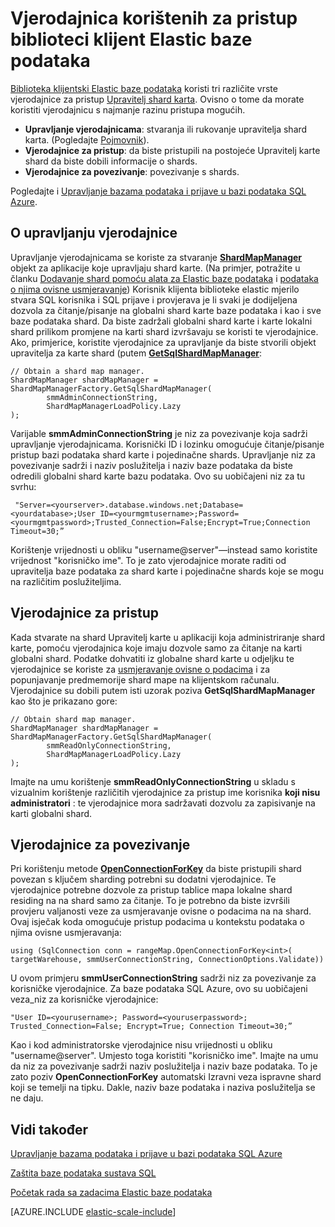 <properties 
    pageTitle="Upravljanje vjerodajnicama u biblioteci klijent elastic baze podataka | Microsoft Azure" 
    description="Kako postaviti pravilnu razinu vjerodajnice, administrator da biste samo za čitanje, za aplikacije elastic baze podataka" 
    services="sql-database" 
    documentationCenter="" 
    manager="jhubbard" 
    authors="ddove" 
    editor=""/>

<tags 
    ms.service="sql-database" 
    ms.workload="sql-database" 
    ms.tgt_pltfrm="na" 
    ms.devlang="na" 
    ms.topic="article" 
    ms.date="05/27/2016" 
    ms.author="ddove"/>

# <a name="credentials-used-to-access-the-elastic-database-client-library"></a>Vjerodajnica korištenih za pristup biblioteci klijent Elastic baze podataka

[Biblioteka klijentski Elastic baze podataka](http://www.nuget.org/packages/Microsoft.Azure.SqlDatabase.ElasticScale.Client/) koristi tri različite vrste vjerodajnice za pristup [Upravitelj shard karta](sql-database-elastic-scale-shard-map-management.md). Ovisno o tome da morate koristiti vjerodajnicu s najmanje razinu pristupa mogućih.

* **Upravljanje vjerodajnicama**: stvaranja ili rukovanje upravitelja shard karta. (Pogledajte [Pojmovnik](sql-database-elastic-scale-glossary.md)). 
* **Vjerodajnice za pristup**: da biste pristupili na postojeće Upravitelj karte shard da biste dobili informacije o shards.
* **Vjerodajnice za povezivanje**: povezivanje s shards. 

Pogledajte i [Upravljanje bazama podataka i prijave u bazi podataka SQL Azure](sql-database-manage-logins.md). 
 
## <a name="about-management-credentials"></a>O upravljanju vjerodajnice

Upravljanje vjerodajnicama se koriste za stvaranje [**ShardMapManager**](https://msdn.microsoft.com/library/azure/microsoft.azure.sqldatabase.elasticscale.shardmanagement.shardmapmanager.aspx) objekt za aplikacije koje upravljaju shard karte. (Na primjer, potražite u članku [Dodavanje shard pomoću alata za Elastic baze podataka](sql-database-elastic-scale-add-a-shard.md) i [podataka o njima ovisne usmjeravanje](sql-database-elastic-scale-data-dependent-routing.md)) Korisnik klijenta biblioteke elastic mjerilo stvara SQL korisnika i SQL prijave i provjerava je li svaki je dodijeljena dozvola za čitanje/pisanje na globalni shard karte baze podataka i kao i sve baze podataka shard. Da biste zadržali globalni shard karte i karte lokalni shard prilikom promjene na karti shard izvršavaju se koristi te vjerodajnice. Ako, primjerice, koristite vjerodajnice za upravljanje da biste stvorili objekt upravitelja za karte shard (putem [**GetSqlShardMapManager**](https://msdn.microsoft.com/library/azure/microsoft.azure.sqldatabase.elasticscale.shardmanagement.shardmapmanagerfactory.getsqlshardmapmanager.aspx): 

    // Obtain a shard map manager. 
    ShardMapManager shardMapManager = ShardMapManagerFactory.GetSqlShardMapManager( 
            smmAdminConnectionString, 
            ShardMapManagerLoadPolicy.Lazy 
    ); 

Varijable **smmAdminConnectionString** je niz za povezivanje koja sadrži upravljanje vjerodajnicama. Korisnički ID i lozinku omogućuje čitanje/pisanje pristup bazi podataka shard karte i pojedinačne shards. Upravljanje niz za povezivanje sadrži i naziv poslužitelja i naziv baze podataka da biste odredili globalni shard karte bazu podataka. Ovo su uobičajeni niz za tu svrhu:

     "Server=<yourserver>.database.windows.net;Database=<yourdatabase>;User ID=<yourmgmtusername>;Password=<yourmgmtpassword>;Trusted_Connection=False;Encrypt=True;Connection Timeout=30;” 

Korištenje vrijednosti u obliku "username@server"—instead samo koristite vrijednost "korisničko ime".  To je zato vjerodajnice morate raditi od upravitelja baze podataka za shard karte i pojedinačne shards koje se mogu na različitim poslužiteljima.

## <a name="access-credentials"></a>Vjerodajnice za pristup
  
Kada stvarate na shard Upravitelj karte u aplikaciji koja administriranje shard karte, pomoću vjerodajnica koje imaju dozvole samo za čitanje na karti globalni shard. Podatke dohvatiti iz globalne shard karte u odjeljku te vjerodajnice se koriste za [usmjeravanje ovisne o podacima](sql-database-elastic-scale-data-dependent-routing.md) i za popunjavanje predmemorije shard mape na klijentskom računalu. Vjerodajnice su dobili putem isti uzorak poziva **GetSqlShardMapManager** kao što je prikazano gore: 

    // Obtain shard map manager. 
    ShardMapManager shardMapManager = ShardMapManagerFactory.GetSqlShardMapManager( 
            smmReadOnlyConnectionString, 
            ShardMapManagerLoadPolicy.Lazy
    );  

Imajte na umu korištenje **smmReadOnlyConnectionString** u skladu s vizualnim korištenje različitih vjerodajnice za pristup ime korisnika **koji nisu administratori** : te vjerodajnice mora sadržavati dozvolu za zapisivanje na karti globalni shard. 

## <a name="connection-credentials"></a>Vjerodajnice za povezivanje 

Pri korištenju metode [**OpenConnectionForKey**](https://msdn.microsoft.com/library/azure/microsoft.azure.sqldatabase.elasticscale.shardmanagement.shardmap.openconnectionforkey.aspx) da biste pristupili shard povezan s ključem sharding potrebni su dodatni vjerodajnice. Te vjerodajnice potrebne dozvole za pristup tablice mapa lokalne shard residing na na shard samo za čitanje. To je potrebno da biste izvršili provjeru valjanosti veze za usmjeravanje ovisne o podacima na na shard. Ovaj isječak koda omogućuje pristup podacima u kontekstu podataka o njima ovisne usmjeravanja: 
 
    using (SqlConnection conn = rangeMap.OpenConnectionForKey<int>( 
    targetWarehouse, smmUserConnectionString, ConnectionOptions.Validate)) 

U ovom primjeru **smmUserConnectionString** sadrži niz za povezivanje za korisničke vjerodajnice. Za baze podataka SQL Azure, ovo su uobičajeni veza_niz za korisničke vjerodajnice: 

    "User ID=<yourusername>; Password=<youruserpassword>; Trusted_Connection=False; Encrypt=True; Connection Timeout=30;”  

Kao i kod administratorske vjerodajnice nisu vrijednosti u obliku "username@server". Umjesto toga koristiti "korisničko ime".  Imajte na umu da niz za povezivanje sadrži naziv poslužitelja i naziv baze podataka. To je zato poziv **OpenConnectionForKey** automatski Izravni veza ispravne shard koji se temelji na tipku. Dakle, naziv baze podataka i naziva poslužitelja se ne daju. 

## <a name="see-also"></a>Vidi također
[Upravljanje bazama podataka i prijave u bazi podataka SQL Azure](sql-database-manage-logins.md)

[Zaštita baze podataka sustava SQL](sql-database-security.md)

[Početak rada sa zadacima Elastic baze podataka](sql-database-elastic-jobs-getting-started.md)

[AZURE.INCLUDE [elastic-scale-include](../../includes/elastic-scale-include.md)]
 